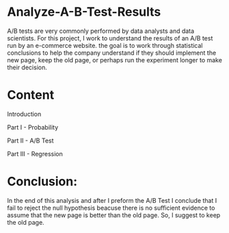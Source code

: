 # Analyze-A-B-Test-Results
A/B tests are very commonly performed by data analysts and data scientists. 
For this project, I work to understand the results of an A/B test run by an e-commerce website. the goal is to work through statistical conclusions to help the company understand if they should implement the new page, keep the old page, or perhaps run the experiment longer to make their decision.

# Content
Introduction

Part I - Probability

Part II - A/B Test

Part III - Regression

# Conclusion:
In the end of this analysis and after I preform the A/B Test I conclude that I fail to reject the null hypothesis beacuse there is no sufficient evidence to assume that the new page is better than the old page. So, I suggest to keep the old page.

